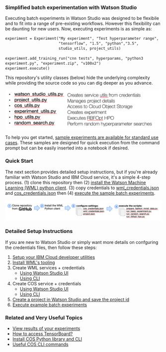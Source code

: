 <!--- [instructions: quick start](#Quick-Start)

[instructions: detailed](#Detailed-Setup-Instructions)-->

### Simplified batch experimentation with Watson Studio
Executing batch experiments in Watson Studio was designed to be flexibile and to fit into a range of pre-existing workflows. However this flexibility can be daunting for new users.  Now, executing experiments is as simple as:

```
experiment = Experiment("My experiment", "Test hyperparameter range",
                        "tensorflow", "1.5", "python","3.5",
                        studio_utils, project_utils)
                        
experiment.add_training_run("cnn tests", hyperparams, "python3 experiment.py", "experiment.zip", "v100x2")
experiment.execute()
```

This repository's utility classes (below) hide the underlying complexity while providing the source code so you can dig deeper as you advance.  

<p align="center">
  <img width=500 src="media/utils_explained.png?">
</p>

To help you get started, [sample experiments are available for standard use cases](../../wiki/Execute-example-batch-experiments).  These samples are designed for quick execution from the command prompt but can be easily inserted into a notebook if desired.

### Quick Start
The next section provides detailed setup instructions, but if you're already familiar with Watson Studio and IBM Cloud service, it's a simple 4-step process. (1) clone this repository then (2) [install the Watson Machine Learning (WML) python client](https://wml-api-pyclient-dev.mybluemix.net/).  (3)  copy credentials to [wml_credentials.json](settings/wml_credentials.json) and [cos_credentials.json](settings/cos_credentials.json) then (4) [execute the sample batch experiments]().

<p align="center">
  <img src="media/getting_started.png?">
</p>

### Detailed Setup Instructions
If you are new to Watson Studio or simply want more details on confguring the credentials files, then follow these steps:

1. [Setup your IBM Cloud developer utilities](../../wiki/Setup-your-IBM-Cloud-developer-tools)
2. [Install WML's tooling](../../wiki/Install-WML's-tooling)
3. Create WML services + credentials
   - [Using Watson Studio UI](../../wiki/Create-WML-service-via-ui)
   - [Using CLI](../../wiki/Create-WML-service-via-CLI)
4. Create COS service + credentials
   - [Using Watson Studio UI](../../wiki/Create-COS-service-via-ui)
   - [Using CLI](../../wiki/Create-WML-service-via-CLI)
5. [Create a project in Watson Studio and save the project id](../../wiki/Create-new-project-then-save-the-project-id)
6. [Execute example batch experiments](../../wiki/Execute-example-batch-experiments)

### Related and Very Useful Topics
- [View results of your experiments](../../wiki/View-results-of-your-experiments)
- [How to access TensorBoard?](../../wiki/How-to-access-TensorBoard)
- [Install COS Python library and CLI](../../wiki/Install-COS-Python-library-and-CLI)
- [Useful COS CLI commands](../../wiki/Useful-COS-CLI-commands)
